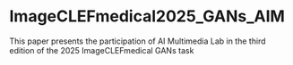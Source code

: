 # ImageCLEFmedical2025_GANs_AIM
This paper presents the participation of AI Multimedia Lab in the third edition of the 2025 ImageCLEFmedical GANs task
